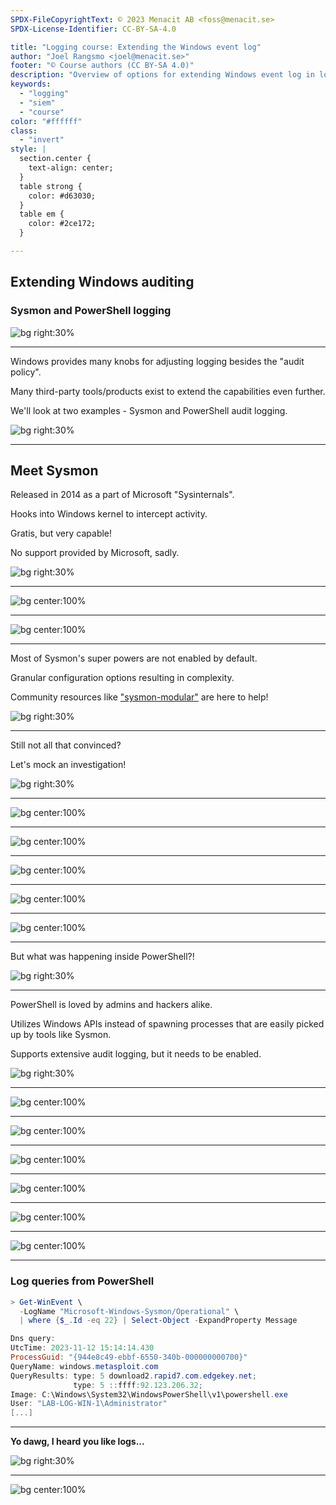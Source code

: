 ```yaml
---
SPDX-FileCopyrightText: © 2023 Menacit AB <foss@menacit.se>
SPDX-License-Identifier: CC-BY-SA-4.0

title: "Logging course: Extending the Windows event log"
author: "Joel Rangsmo <joel@menacit.se>"
footer: "© Course authors (CC BY-SA 4.0)"
description: "Overview of options for extending Windows event log in logging course"
keywords:
  - "logging"
  - "siem"
  - "course"
color: "#ffffff"
class:
  - "invert"
style: |
  section.center {
    text-align: center;
  }
  table strong {
    color: #d63030;
  }
  table em {
    color: #2ce172;
  }

---
```

<!-- _footer: "%ATTRIBUTION_PREFIX% Tofoli Douglas (CC0 1.0)" -->
## Extending Windows auditing
### Sysmon and PowerShell logging

![bg right:30%](images/18-windows_mountain.jpg)

---
<!-- _footer: "%ATTRIBUTION_PREFIX% Tofoli Douglas (CC0 1.0)" -->
Windows provides many knobs for
adjusting logging besides the
"audit policy".  

Many third-party tools/products
exist to extend the capabilities
even further.  
  
We'll look at two examples -
Sysmon and PowerShell audit logging.

![bg right:30%](images/18-windows_mountain.jpg)

---
<!-- _footer: "%ATTRIBUTION_PREFIX% Edenpictures (CC BY 2.0)" -->
## Meet Sysmon
Released in 2014 as a part
of Microsoft "Sysinternals".  

Hooks into Windows kernel
to intercept activity.  

Gratis, but very capable!  

No support provided by
Microsoft, sadly.

![bg right:30%](images/18-eagle.jpg)

---
![bg center:100%](images/18-win_ev_sm_process_1.png)

---
![bg center:100%](images/18-win_ev_sm_process_2.png)

---
<!-- _footer: "%ATTRIBUTION_PREFIX% Jason Thibault (CC BY 2.0)" -->
Most of Sysmon's super powers are
not enabled by default.  

Granular configuration options
resulting in complexity.  

Community resources like
["sysmon-modular"](https://github.com/olafhartong/sysmon-modular) are
here to help!

![bg right:30%](images/18-habitat_67.jpg)

---
<!-- _footer: "%ATTRIBUTION_PREFIX% Tobin (CC BY-SA 2.0)" -->
Still not all that convinced?  
  
Let's mock an investigation!

![bg right:30%](images/18-teufelsberg.jpg)

---
![bg center:100%](images/18-win_ev_defender_alert.png)

---
![bg center:100%](images/18-win_ev_sm_file_create.png)

---
![bg center:100%](images/18-win_ev_sm_dns_query.png)

---
![bg center:100%](images/18-win_ev_sm_net_connect.png)

---
![bg center:100%](images/18-win_ev_sm_msi_exec.png)

---
<!-- _footer: "%ATTRIBUTION_PREFIX% Martin Fisch (CC BY 2.0)" -->
But what was happening
inside PowerShell?!

![bg right:30%](images/18-otter.jpg)

---
<!-- _footer: "%ATTRIBUTION_PREFIX% Pedro Ribeiro Simões (CC BY 2.0)" -->
PowerShell is loved by
admins and hackers alike.  
  
Utilizes Windows APIs instead
of spawning processes that are
easily picked up by tools like Sysmon.  
  
Supports extensive audit logging,
but it needs to be enabled.

![bg right:30%](images/18-sculpture.jpg)

---
![bg center:100%](images/18-win_menu_gp.png)

---
![bg center:100%](images/18-win_gp_start.png)

---
![bg center:100%](images/18-win_gp_ps.png)

---
![bg center:100%](images/18-win_gp_ps_block.png)

---
![bg center:100%](images/18-win_gp_ps_module.png)

---
![bg center:100%](images/18-win_ev_ps_audit.png)

---
### Log queries from PowerShell
```powershell
> Get-WinEvent \
  -LogName "Microsoft-Windows-Sysmon/Operational" \
  | where {$_.Id -eq 22} | Select-Object -ExpandProperty Message

Dns query:
UtcTime: 2023-11-12 15:14:14.430
ProcessGuid: "{944e8c49-ebbf-6550-340b-000000000700}"
QueryName: windows.metasploit.com
QueryResults: type: 5 download2.rapid7.com.edgekey.net;
              type: 5 ::ffff:92.123.206.32;
Image: C:\Windows\System32\WindowsPowerShell\v1\powershell.exe
User: "LAB-LOG-WIN-1\Administrator"
[...]
```

---
<!-- _footer: "%ATTRIBUTION_PREFIX% Stefan Brending (CC BY-SA 3.0 DE)" -->
**Yo dawg, I heard you like logs...**

![bg right:30%](images/18-xzibit.jpg)

---
![bg center:100%](images/18-win_ps_audit_log_log.png)
